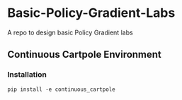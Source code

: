 # Basic-Policy-Gradient-Labs
A repo to design basic Policy Gradient labs

## Continuous Cartpole Environment
### Installation

```
pip install -e continuous_cartpole
```